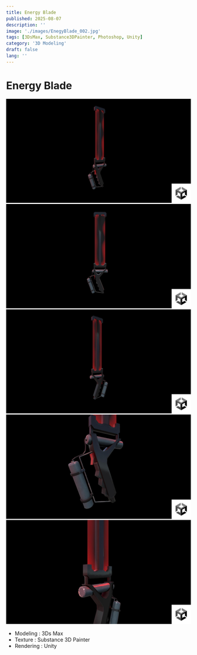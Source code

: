 ```yaml
---
title: Energy Blade
published: 2025-08-07
description: ''
image: './images/EnegyBlade_002.jpg'
tags: [3DsMax, Substance3DPainter, Photoshop, Unity]
category: '3D Modeling'
draft: false 
lang: ''
---
```

# Energy Blade

![](./images/EnegyBlade_002.jpg)
![](./images/EnegyBlade_003.jpg)
![](./images/EnegyBlade_004.jpg)
![](./images/EnegyBlade_005.jpg)
![](./images/EnegyBlade_006.jpg)

- Modeling : 3Ds Max
- Texture : Substance 3D Painter
- Rendering : Unity

